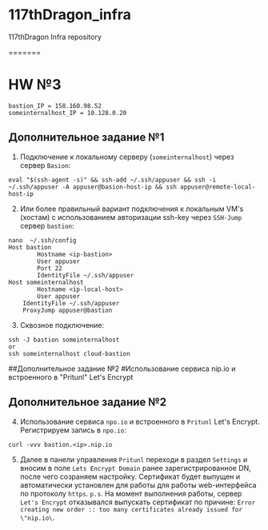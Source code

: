# 117thDragon_infra
117thDragon Infra repository

=======
# HW №3
```
bastion_IP = 158.160.98.52
someinternalhost_IP = 10.128.0.20
```
## Дополнительное задание №1
1. Подключение к локальному серверу (`someinternalhost`) через сервер `Basion`:
```
eval "$(ssh-agent -s)" && ssh-add ~/.ssh/appuser && ssh -i ~/.ssh/appuser -A appuser@basion-host-ip && ssh appuser@remote-local-host-ip
```
2. Или более правильный вариант подключения к локальным VM's (хостам) с использованием авторизации ssh-key через `SSH-Jump` сервер `bastion`:
```
nano  ~/.ssh/config
Host bastion
        Hostname <ip-bastion>
        User appuser
        Port 22
        IdentityFile ~/.ssh/appuser
Host someinternalhost
        Hostname <ip-local-host>
        User appuser
	IdentityFile ~/.ssh/appuser
	ProxyJump appuser@bastion
```
3. Сквозное подключение:
```
ssh -J bastion someinternalhost
or
ssh someinternalhost cloud-bastion
```
##Дополнительное задание №2
#Использование сервиса nip.io и встроенного в "Pritunl" Let's Encrypt

## Дополнительное задание №2
4. Использование сервиса `npo.io` и встроенного в `Pritunl` Let's Encrypt. Регистрируем запись в `npo.io`:
```
curl -vvv bastion.<ip>.nip.io
```
5. Далее в панели управления `Pritunl` переходи в раздел `Settings` и вносим в поле `Lets Encrypt Domain` ранее зарегистрированное DN, после чего созраняем настройку. Сертификат будет выпущен и автоматически установлен для работы для работы web-интерфейса по протоколу `https`. `p.s`. На момент выполнения работы, сервер `Let's Encrypt` отказывался выпускать сертификат по причине: `Error creating new order :: too many certificates already issued for \"nip.io\`.
